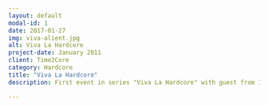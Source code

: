 ```yaml
---
layout: default
modal-id: 1
date: 2017-01-27
img: viva-alient.jpg
alt: Viva La Hardcore
project-date: January 2011
client: Time2Core
category: Hardcore
title: "Viva La Hardcore"
description: First event in series "Viva La Hardcore" with guest from Italy Alien-T (Traxtorm Records). Held in 2011 in Moscow, Russia.

---
```

